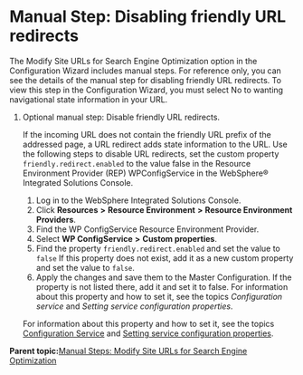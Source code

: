 # Manual Step: Disabling friendly URL redirects 

The Modify Site URLs for Search Engine Optimization option in the Configuration Wizard includes manual steps. For reference only, you can see the details of the manual step for disabling friendly URL redirects. To view this step in the Configuration Wizard, you must select No to wanting navigational state information in your URL.

1.  Optional manual step: Disable friendly URL redirects.

    If the incoming URL does not contain the friendly URL prefix of the addressed page, a URL redirect adds state information to the URL. Use the following steps to disable URL redirects, set the custom property `friendly.redirect.enabled` to the value false in the Resource Environment Provider \(REP\) WPConfigService in the WebSphere® Integrated Solutions Console.

    1.  Log in to the WebSphere Integrated Solutions Console.
    2.  Click **Resources** **\>** **Resource Environment** **\>** **Resource Environment Providers**.
    3.  Find the WP ConfigService Resource Environment Provider.
    4.  Select **WP ConfigService** **\>** **Custom properties**.
    5.  Find the property `friendly.redirect.enabled` and set the value to `false` If this property does not exist, add it as a new custom property and set the value to `false`.
    6.  Apply the changes and save them to the Master Configuration.
    If the property is not listed there, add it and set it to false. For information about this property and how to set it, see the topics *Configuration service* and *Setting service configuration properties*.

    For information about this property and how to set it, see the topics [Configuration Service](../admin-system/srvcfgref_config.md) and [Setting service configuration properties](../admin-system/adsetcfg.md).


**Parent topic:**[Manual Steps: Modify Site URLs for Search Engine Optimization ](../config/cw_shorten_url_seo_manual.md)

